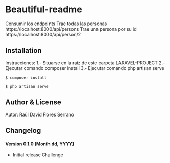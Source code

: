 # Beautiful-readme #
Consumir los endpoints
Trae todas las personas
https://localhost:8000/api/persons
Trae una persona por su id
https://localhost:8000/api/person/2

## Installation ##
Instrucciones:
1.- Situarse en la raíz de este carpeta LARAVEL-PROJECT
2.- Ejecutar comando composer install
3.- Ejecutar comando php artisan serve

```
$ composer install
```

```
$ php artisan serve
```



## Author & License
Autor: Raúl David Flores Serrano


## Changelog ##
#### Version 0.1.0 (Month dd, YYYY) ####
- Initial release Challenge 
